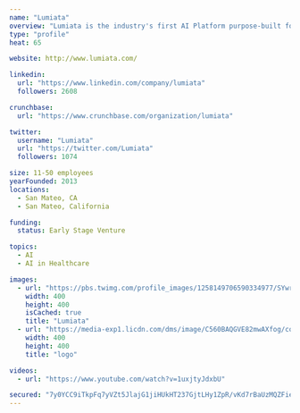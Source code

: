 ```yaml
---
name: "Lumiata"
overview: "Lumiata is the industry's first AI Platform purpose-built for healthcare. Lumiata is powered by 75 million-member data, proprietary clinical, risk and financial algorithms, and industry leading data science and machine learning talent. We help Business, Benefits and Care Management teams at health plans, providers and employers make better decisions–– from identifying and managing individual's risk to retaining customers in competitive insurance markets–– using easy-to-use, fast-to-deploy AI applications. The Lumiata AI Platform also arms internal data science teams in healthcare organizations rapidly develop and deploy predictive models and applications. Silicon Valley-based Lumiata is backed by tier 1 investors Khosla Ventures, BlueCross BlueShield Venture Partners, Sandbox Industries and Intel Capital."
type: "profile"
heat: 65

website: http://www.lumiata.com/

linkedin:
  url: "https://www.linkedin.com/company/lumiata"
  followers: 2608

crunchbase:
  url: "https://www.crunchbase.com/organization/lumiata"

twitter:
  username: "Lumiata"
  url: "https://twitter.com/Lumiata"
  followers: 1074

size: 11-50 employees
yearFounded: 2013
locations:
  - San Mateo, CA
  - San Mateo, California

funding:
  status: Early Stage Venture

topics:
  - AI
  - AI in Healthcare

images:
  - url: "https://pbs.twimg.com/profile_images/1258149706590334977/SYwr_9wT_400x400.jpg"
    width: 400
    height: 400
    isCached: true
    title: "Lumiata"
  - url: "https://media-exp1.licdn.com/dms/image/C560BAQGVE82mwAXfog/company-logo_200_200/0?e=1594857600&v=beta&t=3cC6ya_XrTzzMu6c2KHPZQ-VKjYq5e-NlrtFpPd-9nA"
    width: 400
    height: 400
    title: "logo"

videos:
  - url: "https://www.youtube.com/watch?v=1uxjtyJdxbU"

secured: "7y0YCC9iTkpFq7yVZt5JlajG1jiHUkHT237GjtLHy1ZpR/vKd7rBaUzMQZFieVgBzyU3jgi6era1PUjP8IatsqefGgHlMiD/RR2r3Oq2w67CiAEVMHCO02IDcSVpQA9rRbJG+L8/1Cxt+s+LjHzRw4j3V6jQVvkWMhtmLjgezFUB0kOK63Z+ckFQ5ehRQ5OLzoXLHSaB1kjHgkD4CrG388rYARHvpglYEnIiJfYRSZqXfxGWH5qwBCbek7IsdoWCQw9W7cSLYaLJP6FBXar5y4D5uFqc9IqdMI9ol4UUJ/U0SHbVuDL2nUz926Uye1qlm73VCG3cFwqLU8wx8kODNEknoRHpxFd37aKxekQtC3RQYorq4VdgyrWf+UPd/JTrAhdjGJdzl12WDSDOOotpZnxBHx+z28HJDUKrUpNS2+Q=;VTgmk9tcU+kq0Fea2SBjHg=="
---
```


